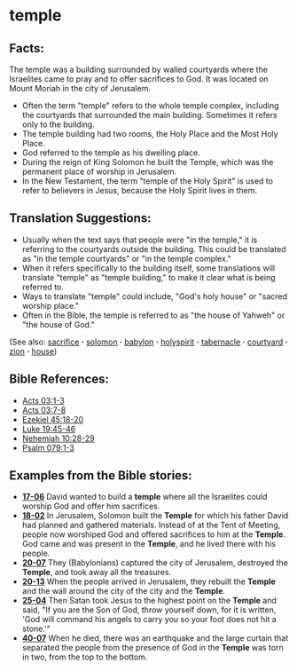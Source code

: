 # temple #

## Facts: ##

The temple was a building surrounded by walled courtyards where the Israelites came to pray and to offer sacrifices to God. It was located on Mount Moriah in the city of Jerusalem.

* Often the term "temple" refers to the whole temple complex, including the courtyards that surrounded the main building. Sometimes it refers only to the building.
* The temple building had two rooms, the Holy Place and the Most Holy Place.
* God referred to the temple as his dwelling place.
* During the reign of King Solomon he built the Temple, which was the permanent place of worship in Jerusalem.
* In the New Testament, the term "temple of the Holy Spirit" is used to refer to believers in Jesus, because the Holy Spirit lives in them.

## Translation Suggestions: ##

* Usually when the text says that people were "in the temple," it is referring to the courtyards outside the building. This could be translated as "in the temple courtyards" or "in the temple complex."
* When it refers specifically to the building itself, some translations will translate "temple" as "temple building," to make it clear what is being referred to.
* Ways to translate "temple" could include, "God's holy house" or "sacred worship place."
* Often in the Bible, the temple is referred to as "the house of Yahweh" or "the house of God."

(See also: [sacrifice](../other/sacrifice.md) **·** [solomon](../other/solomon.md) **·** [babylon](../other/babylon.md) **·** [holyspirit](../kt/holyspirit.md) **·** [tabernacle](../kt/tabernacle.md) **·** [courtyard](../other/courtyard.md) **·** [zion](../other/zion.md) **·** [house](../other/house.md))

## Bible References: ##

* [Acts 03:1-3](https://door43.org/en/bible/notes/act/03/01)
* [Acts 03:7-8](https://door43.org/en/bible/notes/act/03/07)
* [Ezekiel 45:18-20](https://door43.org/en/bible/notes/ezk/45/18)
* [Luke 19:45-46](https://door43.org/en/bible/notes/luk/19/45)
* [Nehemiah 10:28-29](https://door43.org/en/bible/notes/neh/10/28)
* [Psalm 079:1-3](https://door43.org/en/bible/notes/psa/079/001)

## Examples from the Bible stories: ##

* __[17-06](https://door43.org/en/obs/notes/frames/17-06)__ David wanted to build a __temple__  where all the Israelites could worship God and offer him sacrifices.
* __[18-02](https://door43.org/en/obs/notes/frames/18-02)__ In Jerusalem, Solomon built the __Temple__  for which his father David had planned and gathered materials. Instead of at the Tent of Meeting, people now worshiped God and offered sacrifices to him at the __Temple__. God came and was present in the __Temple__, and he lived there with his people.
* __[20-07](https://door43.org/en/obs/notes/frames/20-07)__ They (Babylonians) captured the city of Jerusalem, destroyed the __Temple__, and took away all the treasures.
* __[20-13](https://door43.org/en/obs/notes/frames/20-13)__ When the people arrived in Jerusalem, they rebuilt the __Temple__  and the wall around the city of the city and the __Temple__.
* __[25-04](https://door43.org/en/obs/notes/frames/25-04)__ Then Satan took Jesus to the highest point on the __Temple__  and said, "If you are the Son of God, throw yourself down, for it is written, 'God will command his angels to carry you so your foot does not hit a stone.'"
* __[40-07](https://door43.org/en/obs/notes/frames/40-07)__ When he died, there was an earthquake and the large curtain that separated the people from the presence of God in the __Temple__  was torn in two, from the top to the bottom.


